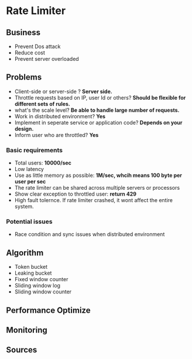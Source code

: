 # Rate Limiter


## Business

* Prevent Dos attack
* Reduce cost
* Prevent server overloaded

## Problems
* Client-side or server-side ? **Server side.**
* Throttle requests based on IP, user Id or others? **Should be flexible for different sets of rules.**
* what's the scale level? **Be able to handle large number of requests.**
* Work in distributed environment? **Yes**
* Implement in seperate service or application code? **Depends on your design.**
* Inform user who are throttled? **Yes**

### Basic requirements

- Total users: **10000/sec**
- Low latency
- Use as little memory as possible: **1M/sec, whcih means 100 byte per user per sec** 
- The rate limiter can be shared across multiple servers or processors
- Show clear exception to throttled user: **return 429**
- High fault tolernce. If rate limiter crashed, it wont affect the entire system.

### Potential issues
- Race condition and sync issues when distributed environment

## Algorithm
- Token bucket
- Leaking bucket
- Fixed window counter
- Sliding window log
- Sliding window counter

## Performance Optimize

## Monitoring
 
## Sources

